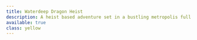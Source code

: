 ```yaml
---
title: Waterdeep Dragon Heist
description: A heist based adventure set in a bustling metropolis full of vibrant places and characters
available: true
class: yellow
---
```

